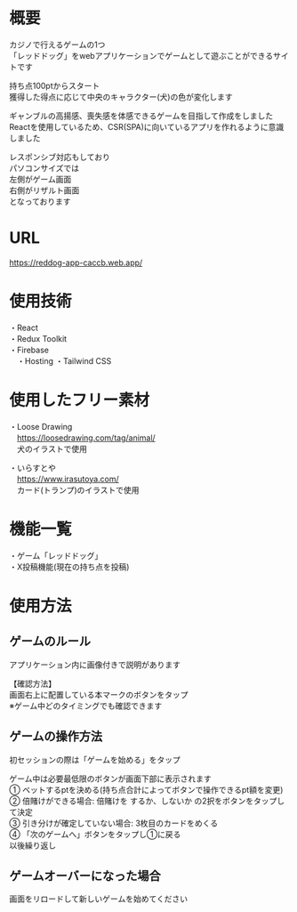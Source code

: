 # 概要
カジノで行えるゲームの1つ  
「レッドドッグ」をwebアプリケーションでゲームとして遊ぶことができるサイトです  

持ち点100ptからスタート  
獲得した得点に応じて中央のキャラクター(犬)の色が変化します  

ギャンブルの高揚感、喪失感を体感できるゲームを目指して作成をしました  
Reactを使用しているため、CSR(SPA)に向いているアプリを作れるように意識しました  

レスポンシブ対応もしており  
パソコンサイズでは  
左側がゲーム画面  
右側がリザルト画面  
となっております  
# URL
https://reddog-app-caccb.web.app/

# 使用技術
・React  
・Redux Toolkit  
・Firebase  
　・Hosting 
・Tailwind CSS

# 使用したフリー素材
・Loose Drawing  
　https://loosedrawing.com/tag/animal/  
　犬のイラストで使用

・いらすとや  
　https://www.irasutoya.com/  
　カード(トランプ)のイラストで使用

# 機能一覧
・ゲーム「レッドドッグ」  
・X投稿機能(現在の持ち点を投稿)　　

# 使用方法
## ゲームのルール
アプリケーション内に画像付きで説明があります  

【確認方法】  
画面右上に配置している本マークのボタンをタップ  
※ゲーム中どのタイミングでも確認できます  

## ゲームの操作方法
初セッションの際は「ゲームを始める」をタップ  

ゲーム中は必要最低限のボタンが画面下部に表示されます  
① ベットするptを決める(持ち点合計によってボタンで操作できるpt額を変更)  
② 倍賭けができる場合: 倍賭けを するか、しないか の2択をボタンをタップして決定  
③ 引き分けが確定していない場合: 3枚目のカードをめくる  
④ 「次のゲームへ」ボタンをタップし①に戻る  
以後繰り返し

## ゲームオーバーになった場合
画面をリロードして新しいゲームを始めてください  